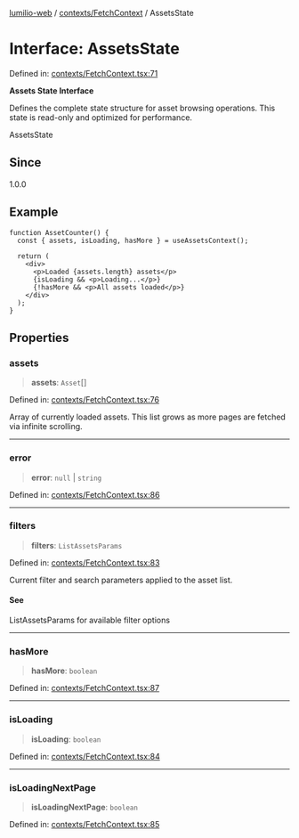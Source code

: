 [lumilio-web](../../../modules.md) / [contexts/FetchContext](../index.md) / AssetsState

# Interface: AssetsState

Defined in: [contexts/FetchContext.tsx:71](https://github.com/EdwinZhanCN/Lumilio-Photos/blob/e7623428749fd7c1a769297382642ed42ea75beb/web/src/contexts/FetchContext.tsx#L71)

**Assets State Interface**

Defines the complete state structure for asset browsing operations.
This state is read-only and optimized for performance.

 AssetsState

## Since

1.0.0

## Example

```tsx
function AssetCounter() {
  const { assets, isLoading, hasMore } = useAssetsContext();

  return (
    <div>
      <p>Loaded {assets.length} assets</p>
      {isLoading && <p>Loading...</p>}
      {!hasMore && <p>All assets loaded</p>}
    </div>
  );
}
```

## Properties

### assets

> **assets**: `Asset`[]

Defined in: [contexts/FetchContext.tsx:76](https://github.com/EdwinZhanCN/Lumilio-Photos/blob/e7623428749fd7c1a769297382642ed42ea75beb/web/src/contexts/FetchContext.tsx#L76)

Array of currently loaded assets.
This list grows as more pages are fetched via infinite scrolling.

***

### error

> **error**: `null` \| `string`

Defined in: [contexts/FetchContext.tsx:86](https://github.com/EdwinZhanCN/Lumilio-Photos/blob/e7623428749fd7c1a769297382642ed42ea75beb/web/src/contexts/FetchContext.tsx#L86)

***

### filters

> **filters**: `ListAssetsParams`

Defined in: [contexts/FetchContext.tsx:83](https://github.com/EdwinZhanCN/Lumilio-Photos/blob/e7623428749fd7c1a769297382642ed42ea75beb/web/src/contexts/FetchContext.tsx#L83)

Current filter and search parameters applied to the asset list.

#### See

ListAssetsParams for available filter options

***

### hasMore

> **hasMore**: `boolean`

Defined in: [contexts/FetchContext.tsx:87](https://github.com/EdwinZhanCN/Lumilio-Photos/blob/e7623428749fd7c1a769297382642ed42ea75beb/web/src/contexts/FetchContext.tsx#L87)

***

### isLoading

> **isLoading**: `boolean`

Defined in: [contexts/FetchContext.tsx:84](https://github.com/EdwinZhanCN/Lumilio-Photos/blob/e7623428749fd7c1a769297382642ed42ea75beb/web/src/contexts/FetchContext.tsx#L84)

***

### isLoadingNextPage

> **isLoadingNextPage**: `boolean`

Defined in: [contexts/FetchContext.tsx:85](https://github.com/EdwinZhanCN/Lumilio-Photos/blob/e7623428749fd7c1a769297382642ed42ea75beb/web/src/contexts/FetchContext.tsx#L85)
